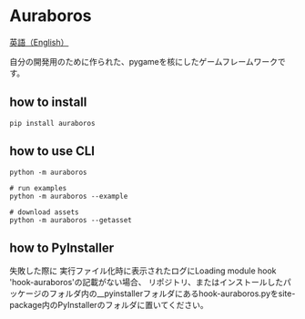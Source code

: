 # Auraboros

[英語（English）](./README.md)

自分の開発用のために作られた、pygameを核にしたゲームフレームワークです。

## how to install

```:
pip install auraboros
```

## how to use CLI

```:
python -m auraboros

# run examples
python -m auraboros --example

# download assets
python -m auraboros --getasset
```

## how to PyInstaller

失敗した際に
実行ファイル化時に表示されたログにLoading module hook 'hook-auraboros'の記載がない場合、
リポジトリ、またはインストールしたパッケージのフォルダ内の__pyinstallerフォルダにあるhook-auraboros.pyをsite-package内のPyInstallerのフォルダに置いてください。
